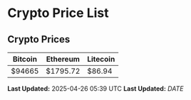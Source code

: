 # Crypto Price List

## Crypto Prices
| Bitcoin | Ethereum | Litecoin |
| ------- | -------- | -------- |
| $94665 | $1795.72 | $86.94 |
**Last Updated:** 2025-04-26 05:39 UTC
**Last Updated:** $DATE$
